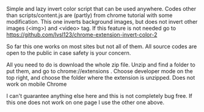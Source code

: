 Simple and lazy invert color script that can be used anywhere. Codes other than scripts/content.js are (partly) from chrome tutorial with some modification. 
This one inverts background images, but does not invert other images (&lt;img&gt;) and &lt;video&gt; tag. If this feature is not needed go to https://github.com/lvsl123/chrome-extension-invert-color-2

So far this one works on most sites but not all of them. All source codes are open to the public in case safety is your concern.

All you need to do is download the whole zip file. Unzip and find a folder to put them, and go to chrome://extensions . Choose developer mode on the top right, and choose the folder where the extension is unzipped. Does not work on mobile Chrome

I can't guarantee anything else here and this is not completely bug free. If this one does not work on one page I use the other one above.
